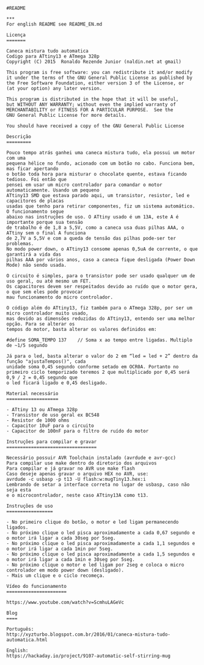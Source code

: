 
    #README
    
    ***
    For english README see README_EN.md
    	
	Licença
	=======
	
    Caneca mistura tudo automatica
    Codigo para ATtiny13 e ATmega 328p
    Copyright (C) 2015  Ronaldo Rezende Junior (naldin.net at gmail)

    This program is free software: you can redistribute it and/or modify
    it under the terms of the GNU General Public License as published by
    the Free Software Foundation, either version 3 of the License, or
    (at your option) any later version.

    This program is distributed in the hope that it will be useful,
    but WITHOUT ANY WARRANTY; without even the implied warranty of
    MERCHANTABILITY or FITNESS FOR A PARTICULAR PURPOSE.  See the
    GNU General Public License for more details.

    You should have received a copy of the GNU General Public License
    
    Descrição
    =========
    
    Pouco tempo atrás ganhei uma caneca mistura tudo, ela possui um motor com uma 
    pequena hélice no fundo, acionado com um botão no cabo. Funciona bem, mas ficar apertando 
    o botão toda hora para misturar o chocolate quente, estava ficando tedioso. Foi então que 
    pensei em usar um micro controlador para comandar o motor automaticamente. Usando um pequeno 
    ATtiny13 SMD que estava parado aqui, um transistor, resistor, led e capacitores de placas 
    usadas que tenho para retirar componentes, fiz um sistema automático. O funcionamento segue 
    abaixo nas instruções de uso. O ATtiny usado é um 13A, este A é importante porque sua tensão 
    de trabalho é de 1,8 a 5,5V, como a caneca usa duas pilhas AAA, o ATtiny sem o final A funciona 
    de 2,7V a 5,5V e com a queda de tensão das pilhas pode-ser ter problemas.
    No modo power down, o ATtiny13 consome apenas 0,5uA de corrente, o que garantirá a vida das 
    pilhas AAA por vários anos, caso a caneca fique desligada (Power Down Mode) não sendo usada.
    
    O circuito é simples, para o transistor pode ser usado qualquer um de uso geral, ou até mesmo um FET. 
    Os capacitores devem ser respeitados devido ao ruído que o motor gera, o que sem eles pode provocar 
    mau funcionamento do micro controlador.
    
    O código além do ATtiny13, fiz também para o ATmega 328p, por ser um micro controlador muito usado, 
    mas devido as dimensões reduzidas do ATtiny13, entendo ser uma melhor opção. Para se alterar os 
    tempos do motor, basta alterar os valores definidos em:
    
    #define SOMA_TEMPO 137    // Soma x ao tempo entre ligadas. Multiplo de ~1/5 segundo
    
    Já para o led, basta alterar o valor do 2 em “led = led + 2” dentro da função "ajustaTempos()", cada 
    unidade soma 0,45 segundo conforme setado em OCR0A. Portanto no 
    primeiro ciclo temporizado teremos 2 que multiplicado por 0,45 será 0,9 / 2 = 0,45 segundo que 
    o led ficará ligado e 0,45 desligado.
    
    Material necessário
    ===================
    
    - ATtiny 13 ou ATmega 328p
    - Transistor de uso geral ex BC548
    - Resistor de 1000 ohms
    - Capacitor 10uF para o circuito
    - Capacitor de 100nF para o filtro de ruído do motor
    
    Instruções para compilar e gravar
    =================================
    
    Necessário possuir AVR Toolchain instalado (avrdude e avr-gcc)
    Para compilar use make dentro do diretorio dos arquivos
    Para compilar e já gravar no AVR use make flash
    Caso deseje apenas gravar o arquivo HEX no AVR, use:
    avrdude -c usbasp -p t13 -U flash:w:mugTiny13.hex:i
    Lembrando de setar a interface correta no lugar de usbasp, caso não seja esta 
    e o microcontrolador, neste caso ATtiny13A como t13.
    
    Instruções de uso
    =================
    
    - No primeiro clique do botão, o motor e led ligam permanecendo ligados.
    - No próximo clique o led pisca aproximadamente a cada 0,67 segundo e o motor irá ligar a cada 30seg por 5seg.
    - No próximo clique o led pisca aproximadamente a cada 1,1 segundos e o motor irá ligar a cada 1min por 5seg.
    - No próximo clique o led pisca aproximadamente a cada 1,5 segundos e o motor irá ligar a cada 1min e 30seg por 5seg.
    - No próximo clique o motor e led ligam por 2seg e coloca o micro controlador em modo power down (desligado).
    - Mais um clique e o ciclo recomeça.
    
    Vídeo do funcionamento
    ======================
    
    https://www.youtube.com/watch?v=ScmhuLAGeVc
    
    Blog
    ====
     
    Português:
    http://xyzturbo.blogspot.com.br/2016/01/caneca-mistura-tudo-automatica.html
    
    English:
    https://hackaday.io/project/9107-automatic-self-stirring-mug
